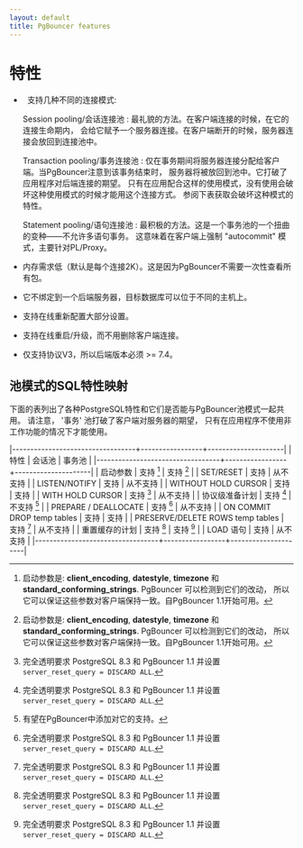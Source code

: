 ```yaml
---
layout: default
title: PgBouncer features
---
```


# 特性

-   支持几种不同的连接模式:

     Session pooling/会话连接池
     :  最礼貌的方法。在客户端连接的时候，在它的连接生命期内，
        会给它赋予一个服务器连接。在客户端断开的时候，服务器连接会放回到连接池中。

     Transaction pooling/事务连接池
     :  仅在事务期间将服务器连接分配给客户端。当PgBouncer注意到该事务结束时，
        服务器将被放回到池中。它打破了应用程序对后端连接的期望。
        只有在应用配合这样的使用模式，没有使用会破坏这种使用模式的时候才能用这个连接方式。
        参阅下表获取会破坏这种模式的特性。

     Statement pooling/语句连接池
     :  最积极的方法。这是一个事务池的一个扭曲的变种——不允许多语句事务。
        这意味着在客户端上强制 "autocommit" 模式，主要针对PL/Proxy。

-   内存需求低（默认是每个连接2K）。这是因为PgBouncer不需要一次性查看所有包。

-   它不绑定到一个后端服务器，目标数据库可以位于不同的主机上。

-   支持在线重新配置大部分设置。

-   支持在线重启/升级，而不用删除客户端连接。

-   仅支持协议V3，所以后端版本必须 \>= 7.4。


## 池模式的SQL特性映射

下面的表列出了各种PostgreSQL特性和它们是否能与PgBouncer池模式一起共用。
请注意， '事务' 池打破了客户端对服务器的期望，
只有在应用程序不使用非工作功能的情况下才能使用。

|----------------------------------+-----------------+---------------------|
| 特性                             |    会话池      |   事务池            |
|----------------------------------+-----------------+---------------------|
| 启动参数                         | 支持 [^0]      | 支持 [^0]           |
| SET/RESET                        | 支持           | 从不支持            |
| LISTEN/NOTIFY                    | 支持           | 从不支持             |
| WITHOUT HOLD CURSOR              | 支持           | 支持                 |
| WITH HOLD CURSOR                 | 支持 [^1]      | 从不支持             |
| 协议级准备计划                   | 支持 [^1]      | 不支持 [^2]          |
| PREPARE / DEALLOCATE             | 支持 [^1]      | 从不支持             |
| ON COMMIT DROP temp tables       | 支持           | 支持                 |
| PRESERVE/DELETE ROWS temp tables | 支持 [^1]      | 从不支持             |
| 重置缓存的计划                   | 支持 [^1]      | 支持 [^1]            |
| LOAD 语句                        | 支持           | 从不支持             |
|----------------------------------+-----------------+---------------------|

[^0]:
    启动参数是: **client_encoding**, **datestyle**, **timezone**
    和 **standard_conforming_strings**.  PgBouncer 可以检测到它们的改动，
    所以它可以保证这些参数对客户端保持一致。自PgBouncer 1.1开始可用。

[^1]:
    完全透明要求 PostgreSQL 8.3 和 PgBouncer 1.1 并设置
    `server_reset_query = DISCARD ALL`.

[^2]:
    有望在PgBouncer中添加对它的支持。

